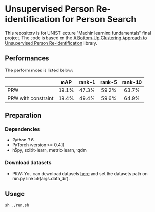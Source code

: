 # Unsupervised Person Re-identification for Person Search
This repository is for UNIST lecture "Machin learning fundamentals" final project. The code is based on the [A Bottom-Up Clustering Approach to Unsupervised Person Re-identification](https://github.com/vana77/Bottom-up-Clustering-Person-Re-identification) library. 

## Performances
The performances is listed below:

|       | mAP     |rank-1     | rank-5     | rank-10     | 
| ---------- | :-----------:  | :-----------: |:-----------:  | :-----------: |
| PRW     |  19.1%| 47.3%| 59.2% | 63.7% |
| PRW with constraint    | 19.4% | 49.4%|59.6%| 64.9%|

## Preparation
### Dependencies
- Python 3.6
- PyTorch (version >= 0.4.1)
- h5py, scikit-learn, metric-learn, tqdm

### Download datasets 
- PRW: You can download datasets [here](https://drive.google.com/file/d/13-rHAm120Rqhx7oaIB6GJIUB_WiYjK8W/view?usp=sharing) and set the datasets path on run.py line 59(args.data_dir).

## Usage

```shell
sh ./run.sh
```

